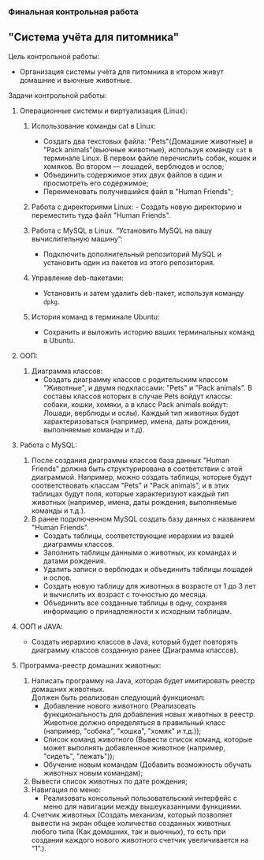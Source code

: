 ### Финальная контрольная работа
## "Система учёта для питомника"
Цель контрольной работы: 
- Организация системы учёта для питомника в ктором живут домашние и вьючные животные.

 Задачи контрольной работы: 
 1. Операционные системы и виртуализация (Linux):
    1. Использование команды cat в Linux:
       - Создать два текстовых файла: "Pets"(Домашние животные) и "Pack animals"(вьючные животные), используя команду `cat` в терминале Linux. В первом файле перечислить собак, кошек и хомяков. Во втором — лошадей, верблюдов и ослов;
       - Объединить содержимое этих двух файлов в один и просмотреть его содержимое;
       - Переименовать получившийся файл в "Human Friends";
       
    2.   Работа с директориями Linux:
        - Создать новую директорию и переместить туда файл "Human Friends".
    
    3. Работа с MySQL в Linux. “Установить MySQL на вашу вычислительную машину”:
        - Подключить дополнительный репозиторий MySQL и установить один из пакетов из этого репозитория.
    
    4. Управление deb-пакетами:
        - Установить и затем удалить deb-пакет, используя команду `dpkg`.
    
    5. История команд в терминале Ubuntu:
        - Сохранить и выложить историю ваших терминальных команд в Ubuntu.
    
 2. ООП:
    1. Диаграмма классов:
        - Создать диаграмму классов с родительским классом "Животные", и двумя подклассами: "Pets" и "Pack animals". 
        В составы классов которых в случае Pets войдут классы: собаки, кошки, хомяки, а в класс Pack animals войдут: 
        Лошади, верблюды и ослы). Каждый тип животных будет характеризоваться (например, имена, даты рождения, 
        выполняемые команды и т.д).

 3. Работа с MySQL:
    1. После создания диаграммы классов база данных "Human Friends" должна быть структурирована 
    в соответствии с этой диаграммой. Например, можно создать таблицы, которые будут соответствовать классам "Pets" и 
    "Pack animals", и в этих таблицах будут поля, которые характеризуют каждый тип животных (например, имена, даты рождения, 
    выполняемые команды и т.д.). 
    2. В ранее подключенном MySQL создать базу данных с названием "Human Friends".
       - Создать таблицы, соответствующие иерархии из вашей диаграммы классов.
       - Заполнить таблицы данными о животных, их командах и датами рождения.
       - Удалить записи о верблюдах и объединить таблицы лошадей и ослов.
       - Создать новую таблицу для животных в возрасте от 1 до 3 лет и вычислить их возраст с точностью до месяца.
       - Объединить все созданные таблицы в одну, сохраняя информацию о принадлежности к исходным таблицам.

4. ООП и JAVA:
    - Создать иерархию классов в Java, который будет повторять диаграмму классов созданную ранее (Диаграмма классов).

5. Программа-реестр домашних животных:
   1. Написать программу на Java, которая будет имитировать реестр домашних животных.  
      Должен быть реализован следующий функционал:
      - Добавление нового животного (Реализовать функциональность для добавления новых животных в реестр. 
      Животное должно определяться в правильный класс (например, "собака", "кошка", "хомяк" и т.д.));
      - Список команд животного (Вывести список команд, которые может выполнять добавленное животное 
      (например, "сидеть", "лежать"));
      - Обучение новым командам (Добавить возможность обучать животных новым командам);
   2. Вывести список животных по дате рождения;
   3. Навигация по меню:
      - Реализовать консольный пользовательский интерфейс с меню для навигации между вышеуказанными функциями.
   4. Счетчик животных (Создать механизм, который позволяет вывести на экран общее количество созданных животных любого 
      типа (Как домашних, так и вьючных), то есть при создании каждого нового животного счетчик увеличивается на “1”.). 

 
 